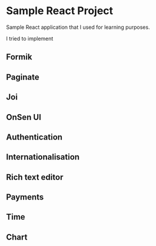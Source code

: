 # Sample React Project

Sample React application that I used for learning purposes. 

I tried to implement 

## Formik
## Paginate
## Joi
## OnSen UI
## Authentication
## Internationalisation
## Rich text editor 
## Payments
## Time
## Chart

